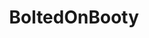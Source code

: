 ---
title: BoltedOnBooty
crosslinks:
- PersianBaddieWorship
- BrasilOnReddit
- MassiveTitsnAss
- OPENLOAD_PORN
- BeckyHudson
- VVSDollWorship
---